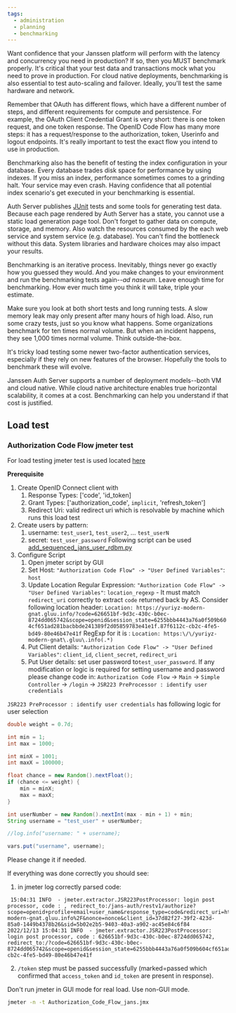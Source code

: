 ```yaml
---
tags:
  - administration
  - planning
  - benchmarking
---
```


Want confidence that your Janssen platform will perform with the latency and
concurrency you need in production? If so, then you MUST benchmark properly.
It's critical that your test data and transactions mock what you need to prove
in production. For cloud native deployments, benchmarking is also essential
to test auto-scaling and failover. Ideally, you'll test the same hardware
and network.

Remember that OAuth has different flows, which have a different number of steps,
and different requirements for compute and persistence. For example, the
OAuth Client Credential Grant is very short: there is one token request, and
one token response. The OpenID Code Flow has many more steps: it has a
request/response to the authorization, token, Userinfo and logout endpoints.
It's really important to test the exact flow you intend to use in production.

Benchmarking also has the benefit of testing the index configuration in your
database. Every database trades disk space for performance by using indexes.
If you miss an index, performance sometimes comes to a grinding halt. Your
service may even crash. Having confidence that all potential index scenario's
get executed in your benchmarking is essential.

Auth Server publishes [JUnit](https://junit.org) tests and some tools for
generating test data. Because each page rendered by Auth Server has a state,
you cannot use a static load generation page tool. Don't forget to gather data
on compute, storage, and memory. Also watch the resources consumed by the each
web service and system service (e.g. database). You can't find the bottleneck
without this data. System libraries and hardware choices may also impact your
results.

Benchmarking is an iterative process. Inevitably, things never go exactly how
you guessed they would. And you make changes to your environment and run the
benchmarking tests again--*ad naseum*. Leave enough time for benchmarking. How
ever much time you think it will take, triple your estimate.

Make sure you look at both short tests and long running tests. A slow memory
leak may only present after many hours of high load. Also, run some crazy tests,
just so you know what happens. Some organizations benchmark for ten times
normal volume. But when an incident happens, they see 1,000 times normal volume.
Think outside-the-box.  

It's tricky load testing some newer two-factor authentication services,
especially if they rely on new features of the browser. Hopefully the tools to
benchmark these will evolve.

Janssen Auth Server supports a number of deployment models--both VM and cloud
native. While cloud native architecture enables true horizontal scalability,
it comes at a cost. Benchmarking can help you understand if that cost is
justified.

## Load test

### Authorization Code Flow jmeter test

For load testing jmeter test is used located [here](https://github.com/JanssenProject/jans/blob/main/jans-auth-server/jmeter/test/Authorization%20Code%20Flow_jans.jmx)

**Prerequisite**

1. Create OpenID Connect client with 
   1. Response Types: ['code', 'id_token]
   1. Grant Types: ['authorization_code', `implicit`, 'refresh_token']
   1. Redirect Uri: valid redirect uri which is resolvable by machine which runs this load test
1. Create users by pattern:
   1. username: `test_user1`, `test_user2`, ... `test_userN` 
   1. secret: `test_user_password`
   Following script can be used [add_sequenced_jans_user_rdbm.py](https://github.com/JanssenProject/jans/tree/main/jans-linux-setup/tools/benchmark/add_sequenced_jans_user_rdbm.py)
1. Configure Script
   1. Open jmeter script by GUI
   1. Set Host: `"Authorization Code Flow" -> "User Defined Variables"`: `host`
   1. Update Location Regular Expression: `"Authorization Code Flow" -> "User Defined Variables"`: `location_regexp` - It must match `redirect_uri` correctly to extract `code` returned back by AS.
      Consider following location header: `Location: https://yuriyz-modern-gnat.gluu.info/?code=626651bf-9d3c-430c-b0ec-8724dd065742&scope=openid&session_state=6255bbb4443a76a0f509b604cf651ad281bacbbde241389f2d05859783e41e1f.87f6112c-cb2c-4fe5-bd49-80e46b47e41f`
      RegExp for it is : `Location: https:\/\/yuriyz-modern-gnat\.gluu\.info(.*)`
   1. Put Client details: `"Authorization Code Flow" -> "User Defined Variables"`: `client_id`, `client_secret`, `redirect_uri`
   1. Put User details: set user password to`test_user_password`. 
      If any modification or logic is required for setting username and password please change code in: `Authorization Code Flow` -> `Main` -> `Simple Controller` -> `/login` -> `JSR223 PreProcessor : identify user credentials`
      

`JSR223 PreProcessor : identify user credentials` has following logic for user selection      

```java
double weight = 0.7d;

int min = 1;
int max = 1000;

int minX = 1001;
int maxX = 100000;

float chance = new Random().nextFloat();
if (chance <= weight) {
	min = minX;
	max = maxX;
}

int userNumber = new Random().nextInt(max - min + 1) + min;
String username = "test_user" + userNumber;

//log.info("username: " + username);

vars.put("username", username);
```

Please change it if needed.
         
If everything was done correctly you should see:
1. in jmeter log correctly parsed code:
```code
 15:04:31 INFO  - jmeter.extractor.JSR223PostProcessor: login post processor, code : , redirect_to:/jans-auth/restv1/authorize?scope=openid+profile+email+user_name&response_type=code&redirect_uri=https%3A%2F%2Fyuriyz-modern-gnat.gluu.info%2F&nonce=nonce&client_id=37d82f27-39f2-423d-85a0-1449b4378b26&sid=5b02e2b5-9403-40a3-a902-ac45e84c6f84 
2022/12/13 15:04:31 INFO  - jmeter.extractor.JSR223PostProcessor: login post processor, code : 626651bf-9d3c-430c-b0ec-8724dd065742, redirect_to:/?code=626651bf-9d3c-430c-b0ec-8724dd065742&scope=openid&session_state=6255bbb4443a76a0f509b604cf651ad281bacbbde241389f2d05859783e41e1f.87f6112c-cb2c-4fe5-bd49-80e46b47e41f 
```
2. `/token` step must be passed successfully (marked=passed which confirmed that `access_token` and `id_token` are present in response).

Don't run jmeter in GUI mode for real load. Use non-GUI mode.
```bash
jmeter -n -t Authorization_Code_Flow_jans.jmx
```
   
